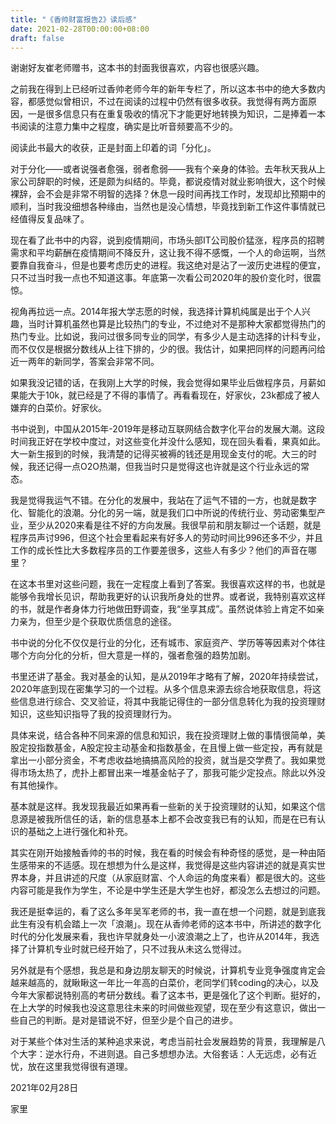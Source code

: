```yaml
---
title: "《香帅财富报告2》读后感"
date: 2021-02-28T00:00:00+08:00
draft: false
---
```


谢谢好友崔老师赠书，这本书的封面我很喜欢，内容也很感兴趣。

之前我在得到上已经听过香帅老师今年的新年专栏了，所以这本书中的绝大多数内容，都感觉似曾相识，不过在阅读的过程中仍然有很多收获。我觉得有两方面原因，一是很多信息只有在重复吸收的情况下才能更好地转换为知识，二是捧着一本书阅读的注意力集中之程度，确实是比听音频要高不少的。

阅读此书最大的收获，正是封面上印着的词「分化」。

对于分化——或者说强者愈强，弱者愈弱——我有个亲身的体验。去年秋天我从上家公司辞职的时候，还是颇为纠结的。毕竟，都说疫情对就业影响很大，这个时候裸辞，会不会是非常不明智的选择？休息一段时间再找工作时，发现却比预期中的顺利，当时我没细想各种缘由，当然也是没心情想，毕竟找到新工作这件事情就已经值得反复品味了。

现在看了此书中的内容，说到疫情期间，市场头部IT公司股价猛涨，程序员的招聘需求和平均薪酬在疫情期间不降反升，这让我不得不感慨，一个人的命运啊，当然要靠自我奋斗，但是也要考虑历史的进程。我这绝对是沾了一波历史进程的便宜，只不过当时我一点也不知道这事。年底第一次看公司2020年的股价变化时，很震惊。

视角再拉远一点。2014年报大学志愿的时候，我选择计算机纯属是出于个人兴趣，当时计算机虽然也算是比较热门的专业，不过绝对不是那种大家都觉得热门的热门专业。比如说，我问过很多同专业的同学，有多少人是主动选择的计科专业，而不仅仅是根据分数线从上往下排的，少的很。我估计，如果把同样的问题再问给近一两年的新同学，答案会非常不同。

如果我没记错的话，在我刚上大学的时候，我会觉得如果毕业后做程序员，月薪如果能大于10k，就已经是了不得的事情了。再看看现在，好家伙，23k都成了被人嫌弃的白菜价。好家伙。

书中说到，中国从2015年-2019年是移动互联网结合数字化平台的发展大潮。这段时间我正好在学校中度过，对这些变化并没什么感知，现在回头看看，果真如此。大一新生报到的时候，我清楚的记得买被褥的钱还是用现金支付的呢。大三的时候，我还记得一点O2O热潮，但我当时只是觉得这也许就是这个行业永远的常态。

我是觉得我运气不错。在分化的发展中，我站在了运气不错的一方，也就是数字化、智能化的浪潮。分化的另一端，就是我们口中所说的传统行业、劳动密集型产业，至少从2020来看是往不好的方向发展。我很早前和朋友聊过一个话题，就是程序员声讨996，但这个社会里看起来有好多人的劳动时间比996还多不少，并且工作的成长性比大多数程序员的工作要差很多，这些人有多少？他们的声音在哪里？

在这本书里对这些问题，我在一定程度上看到了答案。我很喜欢这样的书，也就是能够令我增长见识，帮助我更好的认识我所身处的世界。或者说，我特别喜欢这样的书，就是作者身体力行地做田野调查，我“坐享其成”。虽然说体验上肯定不如亲力亲为，但至少是个获取优质信息的途径。

书中说的分化不仅仅是行业的分化，还有城市、家庭资产、学历等等因素对个体往哪个方向分化的分析，但大意是一样的，强者愈强的趋势加剧。

书里还讲了基金。我对基金的认知，是从2019年才略有了解，2020年持续尝试，2020年底到现在密集学习的一个过程。从多个信息来源去综合地获取信息，将这些信息进行综合、交叉验证，将其中我能记得住的一部分信息转化为我的投资理财知识，这些知识指导了我的投资理财行为。

具体来说，结合各种不同来源的信息和知识，我在投资理财上做的事情很简单，美股定投指数基金，A股定投主动基金和指数基金，在且慢上做一些定投，再有就是拿出一小部分资金，不考虑收益地搞搞高风险的投资，就当是交学费了。我如果觉得市场太热了，虎扑上都冒出来一堆基金帖子了，那我可能少定投点。除此以外没有其他操作。

基本就是这样。我发现我最近如果再看一些新的关于投资理财的认知，如果这个信息源是被我所信任的话，新的信息基本上都不会改变我已有的认知，而是在已有认识的基础之上进行强化和补充。

其实在刚开始接触香帅的书的时候，我在看的时候会有种奇怪的感觉，是一种由陌生感带来的不适感。现在想想为什么是这样，我觉得是这些内容讲述的就是真实世界本身，并且讲述的尺度（从家庭财富、个人命运的角度来看）都是很大的。这些内容可能是我作为学生，不论是中学生还是大学生也好，都没怎么去想过的问题。

我还是挺幸运的，看了这么多年吴军老师的书，我一直在想一个问题，就是到底我此生有没有机会踏上一次「浪潮」。现在从香帅老师的这本书中，所讲述的数字化时代的分化发展来看，我也许早就身处一小波浪潮之上了，也许从2014年，我选择了计算机专业时就已经开始了，只不过我从未这么觉得过。

另外就是有个感想，我总是和身边朋友聊天的时候说，计算机专业竞争强度肯定会越来越高的，就瞅瞅这一年比一年高的白菜价，老同学们转coding的决心，以及今年大家都说特别高的考研分数线。看了这本书，更是强化了这个判断。挺好的，在上大学的时候我也没这意思往未来的时间做些观望，现在至少有这意识，做出一些自己的判断。是对是错说不好，但至少是个自己的进步。

对于某些个体对生活的某种追求来说，考虑当前社会发展趋势的背景，我理解是八个大字：逆水行舟，不进则退。自己多想想办法。大俗套话：人无远虑，必有近忧，放在这里我觉得很有道理。

2021年02月28日

家里 